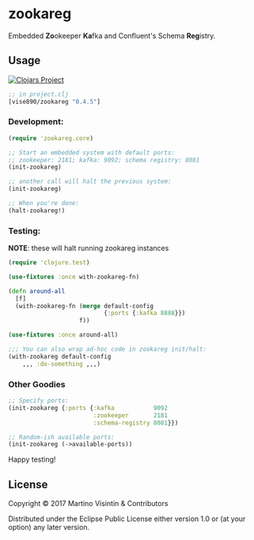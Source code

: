 # zookareg

Embedded **Zo**okeeper **Ka**fka and Confluent's Schema **Reg**istry.

## Usage

[![Clojars Project](https://img.shields.io/clojars/v/vise890/zookareg.svg)](https://clojars.org/vise890/zookareg)
```clojure
;; in project.clj
[vise890/zookareg "0.4.5"]
```

### Development:

```clojure
(require 'zookareg.core)

;; Start an embedded system with default ports:
;; zookeeper: 2181; kafka: 9092; schema registry: 8081
(init-zookareg)

;; another call will halt the previous system:
(init-zookareg)

;; When you're done:
(halt-zookareg!)
```

### Testing:

**NOTE**: these will halt running zookareg instances

```clojure
(require 'clojure.test)

(use-fixtures :once with-zookareg-fn)

(defn around-all
  [f]
  (with-zookareg-fn (merge default-config
                           {:ports {:kafka 8888}})
                    f))

(use-fixtures :once around-all)

;;; You can also wrap ad-hoc code in zookareg init/halt:
(with-zookareg default-config
	,,, :do-something ,,,)
```

### Other Goodies

```clojure
;; Specify ports:
(init-zookareg {:ports {:kafka           9092
                        :zookeeper       2181
                        :schema-registry 8081}})

;; Random-ish available ports:
(init-zookareg (->available-ports))
```

Happy testing!

## License

Copyright © 2017 Martino Visintin & Contributors

Distributed under the Eclipse Public License either version 1.0 or (at
your option) any later version.
